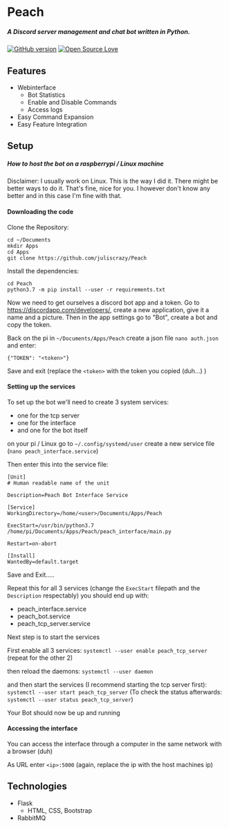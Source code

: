 # Peach
 ##### A Discord server management and chat bot written in Python.
[![GitHub version](https://badge.fury.io/gh/juliscrazy%2FCuddler.svg)](https://github.com/juliscrazy/Cuddler/issues)
[![Open Source Love](https://badges.frapsoft.com/os/mit/mit.svg?v=102)](https://github.com/juliscrazy/Cuddler)
 
## Features
 - Webinterface
   - Bot Statistics
   - Enable and Disable Commands
   - Access logs
 - Easy Command Expansion
 - Easy Feature Integration

## Setup
##### How to host the bot on a raspberrypi / Linux machine
Disclaimer: I usually work on Linux. This is the way I did it. There might be better ways to do it. That's fine, nice for you. I however don't know any better and in this case I'm fine with that.

#### Downloading the code
Clone the Repository:
```
cd ~/Documents
mkdir Apps
cd Apps
git clone https://github.com/juliscrazy/Peach
```
Install the dependencies:
```
cd Peach
python3.7 -m pip install --user -r requirements.txt
```
Now we need to get ourselves a discord bot app and a token. Go to https://discordapp.com/developers/, create a new application, give it a name and a picture. Then in the app settings go to "Bot", create a bot and copy the token.

Back on the pi in `~/Documents/Apps/Peach` create a json file `nano auth.json` and enter:
```
{"TOKEN": "<token>"}
```
Save and exit (replace the `<token>` with the token you copied (duh...) )

#### Setting up the services

To set up the bot we'll need to create 3 system services:
   - one for the tcp server
   - one for the interface
   - and one for the bot itself
   
on your pi / Linux go to `~/.config/systemd/user`
create a new service file (`nano peach_interface.service`)

Then enter this into the service file:
```
[Unit]
# Human readable name of the unit

Description=Peach Bot Interface Service

[Service]
WorkingDirectory=/home/<user>/Documents/Apps/Peach

ExecStart=/usr/bin/python3.7 /home/pi/Documents/Apps/Peach/peach_interface/main.py

Restart=on-abort

[Install]
WantedBy=default.target
```
Save and Exit.....

Repeat this for all 3 services (change the `ExecStart` filepath and the `Description` respectably)
you should end up with:

   - peach_interface.service
   - peach_bot.service
   - peach_tcp_server.service

Next step is to start the services

First enable all 3 services:
`systemctl --user enable peach_tcp_server` (repeat for the other 2)

then reload the daemons:
`systemctl --user daemon`

and then start the services (I recommend starting the tcp server first):
`systemctl --user start peach_tcp_server` (To check the status afterwards: `systemctl --user status peach_tcp_server`)

Your Bot should now be up and running

#### Accessing the interface

You can access the interface through a computer in the same network with a browser (duh)

As URL enter `<ip>:5000` (again, replace the ip with the host machines ip)

## Technologies
 - Flask
   - HTML, CSS, Bootstrap
 - RabbitMQ
